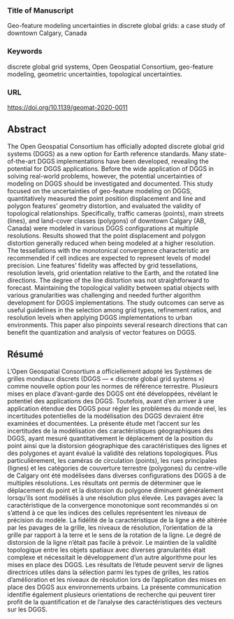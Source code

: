 ### Title of Manuscript
Geo-feature modeling uncertainties in discrete global grids: a case study of downtown Calgary, Canada

### Keywords
discrete global grid systems, Open Geospatial Consortium, geo-feature modeling, geometric uncertainties, topological uncertainties.

### URL
https://doi.org/10.1139/geomat-2020-0011

## Abstract
The Open Geospatial Consortium has officially adopted discrete global grid systems (DGGS) as a new option for Earth reference standards. Many state-of-the-art DGGS implementations have been developed, revealing the potential for DGGS applications. Before the wide application of DGGS in solving real-world problems, however, the potential uncertainties of modeling on DGGS should be investigated and documented. This study focused on the uncertainties of geo-feature modeling on DGGS, quantitatively measured the point position displacement and line and polygon features’ geometry distortion, and evaluated the validity of topological relationships. Specifically, traffic cameras (points), main streets (lines), and land-cover classes (polygons) of downtown Calgary (AB, Canada) were modeled in various DGGS configurations at multiple resolutions. Results showed that the point displacement and polygon distortion generally reduced when being modeled at a higher resolution. The tessellations with the monotonical convergence characteristic are recommended if cell indices are expected to represent levels of model precision. Line features’ fidelity was affected by grid tessellations, resolution levels, grid orientation relative to the Earth, and the rotated line directions. The degree of the line distortion was not straightforward to forecast. Maintaining the topological validity between spatial objects with various granularities was challenging and needed further algorithm development for DGGS implementations. The study outcomes can serve as useful guidelines in the selection among grid types, refinement ratios, and resolution levels when applying DGGS implementations to urban environments. This paper also pinpoints several research directions that can benefit the quantization and analysis of vector features on DGGS.

## Résumé
L’Open Geospatial Consortium a officiellement adopté les Systèmes de grilles mondiaux discrets (DGGS — « discrete global grid systems ») comme nouvelle option pour les normes de référence terrestre. Plusieurs mises en place d’avant-garde des DGGS ont été développées, révélant le potentiel des applications des DGGS. Toutefois, avant d’en arriver à une application étendue des DGGS pour régler les problèmes du monde réel, les incertitudes potentielles de la modélisation des DGGS devraient être examinées et documentées. La présente étude met l’accent sur les incertitudes de la modélisation des caractéristiques géographiques des DGGS, ayant mesuré quantitativement le déplacement de la position du point ainsi que la distorsion géographique des caractéristiques des lignes et des polygones et ayant évalué la validité des relations topologiques. Plus particulièrement, les caméras de circulation (points), les rues principales (lignes) et les catégories de couverture terrestre (polygones) du centre-ville de Calgary ont été modélisées dans diverses configurations des DGGS à de multiples résolutions. Les résultats ont permis de déterminer que le déplacement du point et la distorsion du polygone diminuent généralement lorsqu’ils sont modélisés à une résolution plus élevée. Les pavages avec la caractéristique de la convergence monotonique sont recommandés si on s’attend à ce que les indices des cellules représentent les niveaux de précision du modèle. La fidélité de la caractéristique de la ligne a été altérée par les pavages de la grille, les niveaux de résolution, l’orientation de la grille par rapport à la terre et le sens de la rotation de la ligne. Le degré de distorsion de la ligne n’était pas facile à prévoir. Le maintien de la validité topologique entre les objets spatiaux avec diverses granularités était complexe et nécessitait le développement d’un autre algorithme pour les mises en place des DGGS. Les résultats de l’étude peuvent servir de lignes directrices utiles dans la sélection parmi les types de grilles, les ratios d’amélioration et les niveaux de résolution lors de l’application des mises en place des DGGS aux environnements urbains. La présente communication identifie également plusieurs orientations de recherche qui peuvent tirer profit de la quantification et de l’analyse des caractéristiques des vecteurs sur les DGGS.

